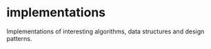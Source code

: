 implementations
===============

Implementations of interesting algorithms, data structures and design patterns.

